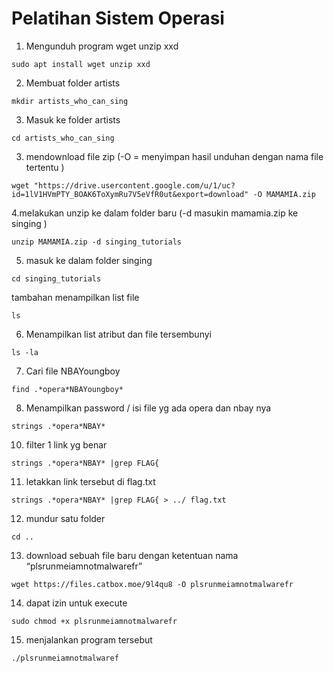 # Pelatihan Sistem Operasi 

1. Mengunduh program wget unzip xxd
```
sudo apt install wget unzip xxd
```
2. Membuat folder artists
```
mkdir artists_who_can_sing
```
3. Masuk ke folder artists
```
cd artists_who_can_sing
```
3. mendownload file zip (-O = menyimpan hasil unduhan dengan nama file tertentu )
```
wget "https://drive.usercontent.google.com/u/1/uc?id=1lV1HVmPTY_BOAK6ToXymRu7V5eVfR0ut&export=download" -O MAMAMIA.zip
```
4.melakukan unzip ke dalam folder baru (-d masukin mamamia.zip ke singing )
```
unzip MAMAMIA.zip -d singing_tutorials
```
5. masuk ke dalam folder singing
```
cd singing_tutorials
```
tambahan menampilkan list file
```
ls
```
6. Menampilkan list atribut dan file tersembunyi 
```
ls -la
```
7. Cari file NBAYoungboy
```
find .*opera*NBAYoungboy*
```
8. Menampilkan password / isi file  yg ada opera dan nbay nya
```
strings .*opera*NBAY* 
```
10. filter 1 link yg benar 
```
strings .*opera*NBAY* |grep FLAG{ 
```
11. letakkan link tersebut di flag.txt
```
strings .*opera*NBAY* |grep FLAG{ > ../ flag.txt
```
12. mundur satu folder
```
cd ..
```
13. download sebuah file baru dengan ketentuan nama “plsrunmeiamnotmalwarefr”
```
wget https://files.catbox.moe/9l4qu8 -O plsrunmeiamnotmalwarefr
```
14. dapat izin untuk execute
```
sudo chmod +x plsrunmeiamnotmalwarefr
```
15. menjalankan program tersebut
```
./plsrunmeiamnotmalwaref
```
